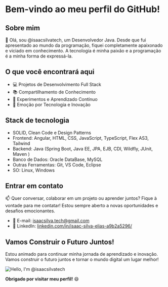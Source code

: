 # Bem-vindo ao meu perfil do GitHub!

## Sobre mim

👋 Olá, sou @isaacsilvatech, um Desenvolvedor Java. Desde que fui apresentado ao mundo da programação, fiquei completamente apaixonado e viciado em conhecimento. A tecnologia é minha paixão e a programação é a minha forma de expressá-la.

## O que você encontrará aqui

- 💻 Projetos de Desenvolvimento Full Stack
- 📚 Compartilhamento de Conhecimento
- 🔧 Experimentos e Aprendizado Contínuo
- 🚀 Emoção por Tecnologia e Inovação

## Stack de tecnologia

- SOLID, Clean Code e Design Patterns
- Frontend: Angular, HTML, CSS, JavaScript, TypeScript,  Flex AS3, Tailwind
- Backend: Java (Spring Boot, Java EE, JPA, EJB, CDI, Wildfly, JUnit, Maven )
- Banco de Dados: Oracle DataBase, MySQL
- Outras Ferramentas: Git, VS Code, Eclipse
- SO: Linux, Windows

## Entrar em contato

📫 Quer conversar, colaborar em um projeto ou aprender juntos? Fique à vontade para me contatar! Estou sempre aberto a novas oportunidades e desafios emocionantes.

- 📧 E-mail: isaacsilva.tech@gmail.com
- 🔗 LinkedIn: [linkedin.com/in/isaac-silva-elias-a9b2a5296/](https://www.linkedin.com/in/isaac-silva-elias-a9b2a5296/)

## Vamos Construir o Futuro Juntos!

Estou animado para continuar minha jornada de aprendizado e inovação. Vamos construir o futuro juntos e tornar o mundo digital um lugar melhor!

![Hello, I'm @isaacsilvatech](https://media.giphy.com/media/qgQUggAC3Pfv687qPC/giphy.gif)

**Obrigado por visitar meu perfil!** 😄
